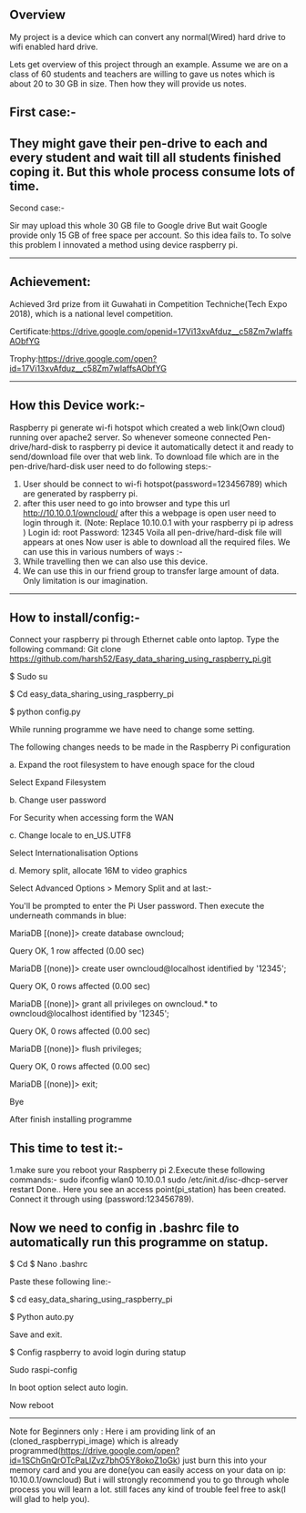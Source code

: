 Overview
--------------------------------------------------------------------------------------------------------------------------------------
My project is a device which can convert any normal(Wired) hard drive to wifi enabled hard drive.

Lets get overview of this project through an example.
Assume we are on a class of 60 students and teachers are  willing to gave us notes which is about 20 to 30 GB in size. Then how they will provide us notes.

First case:-
----------------------------------------------------------------------------------------------------------------------------------------
They might gave their pen-drive to each and every student and wait till all students finished coping it.
But this whole process consume lots of time.
---------------------------------------------------------------------------------------------------------------------------------------

Second case:-


Sir may upload this whole 30 GB file to Google drive
But wait Google provide only 15 GB of free space per account.
So this idea fails to.
To solve this problem I innovated a method using device raspberry pi.

----------------------------------------------------------------------------------------------------------------------------------------
Achievement:
----------------------------------------------------------------------------------------------------------------------------------------
Achieved 3rd prize from iit Guwahati in Competition Techniche(Tech Expo 2018), which is a national level competition.


Certificate:https://drive.google.com/openid=17Vi13xvAfduz__c58Zm7wIaffsAObfYG

Trophy:https://drive.google.com/open?id=17Vi13xvAfduz__c58Zm7wIaffsAObfYG

----------------------------------------------------------------------------------------------------------------------------------------
How this Device work:-
----------------------------------------------------------------------------------------------------------------------------------------

Raspberry pi generate wi-fi hotspot which created a web link(Own cloud) running over apache2 server.
So whenever someone connected Pen-drive/hard-disk to raspberry pi device it automatically detect it and ready to send/download file over that web link.
To download file which are in the pen-drive/hard-disk user need to do following steps:-
1. User should be connect to wi-fi hotspot(password=123456789) which are generated by raspberry pi.
2.  after this user need to go into browser and type this url http://10.10.0.1/owncloud/ after this a webpage is open user need to login through it.
(Note: Replace 10.10.0.1 with your raspberry pi ip adress )
Login id: root
Password: 12345
Voila all pen-drive/hard-disk file will appears at ones
Now user is able to download all the required files.
We can use this in various numbers of ways :-
1.	While travelling then we can also use this device.
2.	We can use this in our friend group to transfer large amount of data.
Only limitation is our imagination.
-----------------------------------------------------------------------------------------------------------

How to install/config:-
-------------------------------------------------------------------------------------------------------------
Connect your raspberry pi through Ethernet cable onto laptop.
Type the following command:
Git clone https://github.com/harsh52/Easy_data_sharing_using_raspberry_pi.git

$ Sudo su

$ Cd easy_data_sharing_using_raspberry_pi

$ python config.py

While running programme we have need to change some setting.

The following changes needs to be made in the Raspberry Pi configuration

a. Expand the root filesystem to have enough space for the cloud

Select Expand Filesystem

b. Change user password

For Security when accessing form the WAN

c. Change locale to en_US.UTF8

Select Internationalisation Options

d. Memory split, allocate 16M to video graphics

Select Advanced Options > Memory Split
and at last:-

You'll be prompted to enter the Pi User password. Then execute the underneath commands in blue:

MariaDB [(none)]> create database owncloud;

 Query OK, 1 row affected (0.00 sec)


MariaDB [(none)]> create user owncloud@localhost identified by '12345';

 Query OK, 0 rows affected (0.00 sec)


MariaDB [(none)]> grant all privileges on owncloud.* to owncloud@localhost identified by '12345';

 Query OK, 0 rows affected (0.00 sec)


MariaDB [(none)]> flush privileges;

 Query OK, 0 rows affected (0.00 sec)


MariaDB [(none)]> exit;

 Bye

After finish installing programme

This time to test it:-
----------------------------------------------------------------------------------------------------------------------------
1.make sure you reboot your Raspberry pi
2.Execute these following commands:-
sudo ifconfig wlan0 10.10.0.1
sudo /etc/init.d/isc-dhcp-server restart
Done..
Here you see an access point(pi_station) has been created. Connect it through using (password:123456789).

Now we need to config in .bashrc file to automatically run this programme on statup.
------------------------------------------------------------------------------------------------------------------------------
$ Cd
$ Nano .bashrc

Paste these following line:-

$ cd easy_data_sharing_using_raspberry_pi

$ Python auto.py

Save and exit.

$ Config raspberry to avoid login during statup

Sudo raspi-config

In boot option select auto login.

Now reboot 
_______________________________________________________________________________________________________________

Note for Beginners only : Here i am providing link of an (cloned_raspberrypi_image) which is already programmed(https://drive.google.com/open?id=1SChGnQrOTcPaLlZvz7bhO5Y8okoZ1oGk)
just burn this into your memory card and you are done(you can easily access on your data on ip: 10.10.0.1/owncloud)
But i will strongly recommend you to go through whole process you will learn a lot.
still faces any kind of trouble feel free to ask(I will glad to help you).





 


 

